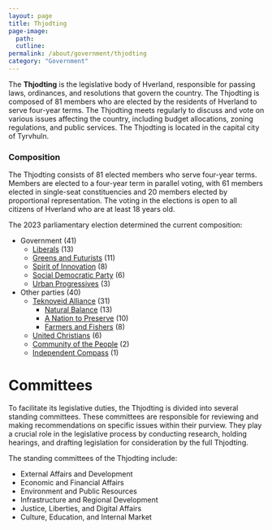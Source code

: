 ```yaml
---
layout: page
title: Thjodting
page-image: 
  path:  
  cutline: 
permalink: /about/government/thjodting
category: "Government"
---
```


The **Thjodting** is the legislative body of Hverland, responsible for passing laws, ordinances, and resolutions that govern the country. The Thjodting is composed of 81 members who are elected by the residents of Hverland to serve four-year terms. The Thjodting meets regularly to discuss and vote on various issues affecting the country, including budget allocations, zoning regulations, and public services. The Thjodting is located in the capital city of Tyrvhuln.

### Composition

The Thjodting consists of 81 elected members who serve four-year terms. Members are elected to a four-year term in parallel voting, with 61 members elected in single-seat constituencies and 20 members elected by proportional representation. The voting in the elections is open to all citizens of Hverland who are at least 18 years old.

The 2023 parliamentary election determined the current composition:
* Government (41)
    * <span class="party-stripe party-as"></span><a href="{{ '/about/party/as' | relative_url }}">Liberals</a> (13)
    * <span class="party-stripe party-ks"></span><a href="{{ '/about/party/ks' | relative_url }}">Greens and Futurists</a> (11)
    * <span class="party-stripe party-pa"></span><a href="{{ '/about/party/pa' | relative_url }}">Spirit of Innovation</a> (8)
    * <span class="party-stripe party-ids"></span><a href="{{ '/about/party/ids' | relative_url }}">Social Democratic Party</a> (6)
    * <span class="party-stripe party-is"></span><a href="{{ '/about/party/is' | relative_url }}">Urban Progressives</a> (3)
* Other parties (40)
  * <a href="{{ '/about/party/tai' | relative_url }}">Teknoveid Alliance</a> (31)
    * <span class="party-stripe party-pn"></span><a href="{{ '/about/party/pn' | relative_url }}">Natural Balance</a> (13)
    * <span class="party-stripe party-pi"></span><a href="{{ '/about/party/pi' | relative_url }}">A Nation to Preserve</a> (10)
    * <span class="party-stripe party-na"></span><a href="{{ '/about/party/na' | relative_url }}">Farmers and Fishers</a> (8)
  * <span class="party-stripe party-ak"></span><a href="{{ '/about/party/ak' | relative_url }}">United Christians</a> (6)
  * <span class="party-stripe party-ik"></span><a href="{{ '/about/party/ik' | relative_url }}">Community of the People</a> (2)
  * <span class="party-stripe party-nq"></span><a href="{{ '/about/party/nq' | relative_url }}">Independent Compass</a> (1)

# Committees
To facilitate its legislative duties, the Thjodting is divided into several standing committees. These committees are responsible for reviewing and making recommendations on specific issues within their purview. They play a crucial role in the legislative process by conducting research, holding hearings, and drafting legislation for consideration by the full Thjodting.

The standing committees of the Thjodting include:
* External Affairs and Development
* Economic and Financial Affairs
*  Environment and Public Resources
* Infrastructure and Regional Development
* Justice, Liberties, and Digital Affairs
* Culture, Education, and Internal Market